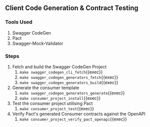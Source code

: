 ## Client Code Generation & Contract Testing

### Tools Used

1. Swagger CodeGen
2. Pact
3. Swagger-Mock-Validator

### Steps

1. Fetch and build the Swagger CodeGen Project
   1. `make swagger_codegen_cli_fetch`{{exec}}
   2. `make swagger_codegen_generators_fetch`{{exec}}
   3. `make swagger_codegen_generators_build`{{exec}}
2. Generate the consumer template
   1. `make swagger_codegen_generators_generate`{{exec}}
   2. `make consumer_project_install`{{exec}}
3. Test the consumer project utilising Pact
   1. `make consumer_project_test`{{exec}}
4. Verify Pact's generated Consumer contracts against the OpenAPI
   1. `make consumer_project_verify_pact_openapi`{{exec}}